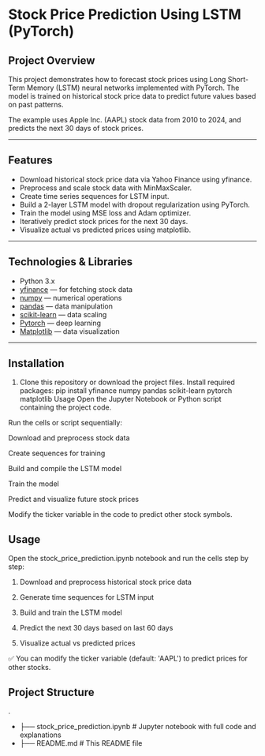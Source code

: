 # Stock Price Prediction Using LSTM (PyTorch)

## Project Overview

This project demonstrates how to forecast stock prices using Long Short-Term Memory (LSTM) neural networks implemented with PyTorch. The model is trained on historical stock price data to predict future values based on past patterns.

The example uses Apple Inc. (AAPL) stock data from 2010 to 2024, and predicts the next 30 days of stock prices.

---

## Features

- Download historical stock price data via Yahoo Finance using yfinance.
- Preprocess and scale stock data with MinMaxScaler.
- Create time series sequences for LSTM input.
- Build a 2-layer LSTM model with dropout regularization using PyTorch.
- Train the model using MSE loss and Adam optimizer.
- Iteratively predict stock prices for the next 30 days.
- Visualize actual vs predicted prices using matplotlib.

---

## Technologies & Libraries

- Python 3.x
- [yfinance](https://pypi.org/project/yfinance/) — for fetching stock data
- [numpy](https://numpy.org/) — numerical operations
- [pandas](https://pandas.pydata.org/) — data manipulation
- [scikit-learn](https://scikit-learn.org/stable/) — data scaling
- [Pytorch](https://pytorch.org/) — deep learning
- [Matplotlib](https://matplotlib.org/) — data visualization

---

## Installation

1. Clone this repository or download the project files.
Install required packages:
pip install yfinance numpy pandas scikit-learn pytorch matplotlib
Usage
Open the Jupyter Notebook or Python script containing the project code.

Run the cells or script sequentially:

Download and preprocess stock data

Create sequences for training

Build and compile the LSTM model

Train the model

Predict and visualize future stock prices

Modify the ticker variable in the code to predict other stock symbols.

## Usage
Open the stock_price_prediction.ipynb notebook and run the cells step by step:

1. Download and preprocess historical stock price data

2. Generate time sequences for LSTM input

3. Build and train the LSTM model

4. Predict the next 30 days based on last 60 days

5. Visualize actual vs predicted prices

✅ You can modify the ticker variable (default: 'AAPL') to predict prices for other stocks.

## Project Structure
.
- ├── stock_price_prediction.ipynb   # Jupyter notebook with full code and explanations
- ├── README.md                      # This README file



